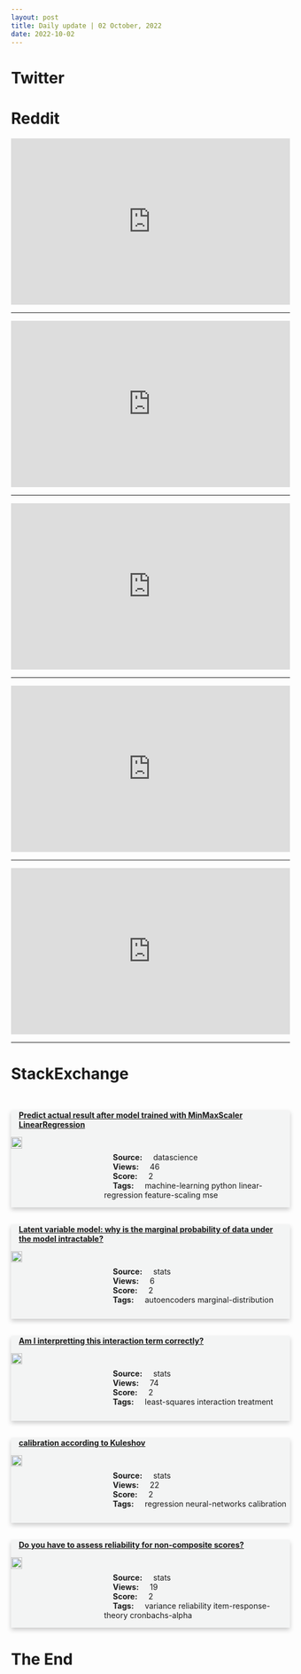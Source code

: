 ```yaml
---
layout: post
title: Daily update | 02 October, 2022
date: 2022-10-02
---
```


<script async src="https://platform.twitter.com/widgets.js" charset="utf-8"></script>


<script src='https://storage.ko-fi.com/cdn/scripts/overlay-widget.js'></script>
<script>
  kofiWidgetOverlay.draw('themldojo', {
    'type': 'floating-chat',
    'floating-chat.donateButton.text': 'Support me',
    'floating-chat.donateButton.background-color': '#f45d22',
    'floating-chat.donateButton.text-color': '#fff'
  });
</script>

# Twitter 

<blockquote class="twitter-tweet"><a href="https://twitter.com/ANI/status/1576087804777418753"></a></blockquote>

<blockquote class="twitter-tweet"><a href="https://twitter.com/fchollet/status/1576288003302965248"></a></blockquote>

<blockquote class="twitter-tweet"><a href="https://twitter.com/mdancho84/status/1576189440199999488"></a></blockquote>

<blockquote class="twitter-tweet"><a href="https://twitter.com/KirkDBorne/status/1576208990698360833"></a></blockquote>

<blockquote class="twitter-tweet"><a href="https://twitter.com/AP/status/1576077764595179521"></a></blockquote>

<blockquote class="twitter-tweet"><a href="https://twitter.com/karpathy/status/1576057698092580864"></a></blockquote>

<blockquote class="twitter-tweet"><a href="https://twitter.com/karpathy/status/1576044650938236928"></a></blockquote>

<blockquote class="twitter-tweet"><a href="https://twitter.com/karpathy/status/1576015873671761922"></a></blockquote>

<blockquote class="twitter-tweet"><a href="https://twitter.com/karpathy/status/1576055592799506434"></a></blockquote>

<blockquote class="twitter-tweet"><a href="https://twitter.com/ylecun/status/1576029596369051649"></a></blockquote>

# Reddit 

<iframe id="reddit-embed" src="https://www.redditmedia.com/r/MachineLearning/comments/xslpwt/p_pokémon_text_to_image_fine_tuned_stable?ref_source=embed&amp;ref=share&amp;embed=true" sandbox="allow-scripts allow-same-origin allow-popups" style="border: none;" height="300" width="100%" scrolling="yes"></iframe>
<hr style="width:100%;text-align:left;margin-left:0">
<iframe id="reddit-embed" src="https://www.redditmedia.com/r/datascience/comments/xsw0ws/no_intellectual_stimulation_in_a_typical_ds_job?ref_source=embed&amp;ref=share&amp;embed=true" sandbox="allow-scripts allow-same-origin allow-popups" style="border: none;" height="300" width="100%" scrolling="yes"></iframe>
<hr style="width:100%;text-align:left;margin-left:0">
<iframe id="reddit-embed" src="https://www.redditmedia.com/r/datascience/comments/xsvhfa/why_did_you_choose_this_field?ref_source=embed&amp;ref=share&amp;embed=true" sandbox="allow-scripts allow-same-origin allow-popups" style="border: none;" height="300" width="100%" scrolling="yes"></iframe>
<hr style="width:100%;text-align:left;margin-left:0">
<iframe id="reddit-embed" src="https://www.redditmedia.com/r/dataengineering/comments/xsi14j/feedback_for_my_project_about_steam_games_data?ref_source=embed&amp;ref=share&amp;embed=true" sandbox="allow-scripts allow-same-origin allow-popups" style="border: none;" height="300" width="100%" scrolling="yes"></iframe>
<hr style="width:100%;text-align:left;margin-left:0">
<iframe id="reddit-embed" src="https://www.redditmedia.com/r/statistics/comments/xsjezv/q_my_work_has_some_data_that_is_using_a_linear?ref_source=embed&amp;ref=share&amp;embed=true" sandbox="allow-scripts allow-same-origin allow-popups" style="border: none;" height="300" width="100%" scrolling="yes"></iframe>
<hr style="width:100%;text-align:left;margin-left:0">

<style>
.card {
box-shadow: 0 4px 8px 0 rgba(0,0,0,0.2);
transition: 0.3s;
width: 100%;
background-color: #F3F4F4;
}
p{
    margin-left:  3em;
    padding-top: 1em;
}
.part2{
    display: grid;
    grid-template-columns: 1fr 3fr;
}
h4{
    margin: 1em;
}

.card:hover {
box-shadow: 0 8px 16px 0 rgba(0,0,0,0.2);
}
b {
padding: 2px 16px;
}
</style>
  
# StackExchange 


  <br>
  <div class="card">
  <h4><a href='https://datascience.stackexchange.com/questions/114833/predict-actual-result-after-model-trained-with-minmaxscaler-linearregression'>Predict actual result after model trained with MinMaxScaler LinearRegression</a></h4> 
  <div class="part2">
      <img src="https://cdn.sstatic.net/Sites/datascience/Img/apple-touch-icon@2.png?v=1c36463984b3" alt="Img missing!" style="width:40%">
      <p><b>Source:</b> datascience<br><b>Views:</b> 46<br><b>Score:</b> 2<br><b>Tags:</b> <span class="badge badge-dark">machine-learning</span> <span class="badge badge-dark">python</span> <span class="badge badge-dark">linear-regression</span> <span class="badge badge-dark">feature-scaling</span> <span class="badge badge-dark">mse</span></p> 
  </div>
  </div>
      
  <br>
  <div class="card">
  <h4><a href='https://stats.stackexchange.com/questions/590742/latent-variable-model-why-is-the-marginal-probability-of-data-under-the-model-i'>Latent variable model: why is the marginal probability of data under the model intractable?</a></h4> 
  <div class="part2">
      <img src="https://cdn.sstatic.net/Sites/stats/Img/apple-touch-icon@2.png?v=344f57aa10cc" alt="Img missing!" style="width:40%">
      <p><b>Source:</b> stats<br><b>Views:</b> 6<br><b>Score:</b> 2<br><b>Tags:</b> <span class="badge badge-dark">autoencoders</span> <span class="badge badge-dark">marginal-distribution</span></p> 
  </div>
  </div>
      
  <br>
  <div class="card">
  <h4><a href='https://stats.stackexchange.com/questions/590719/am-i-interpretting-this-interaction-term-correctly'>Am I interpretting this interaction term correctly?</a></h4> 
  <div class="part2">
      <img src="https://cdn.sstatic.net/Sites/stats/Img/apple-touch-icon@2.png?v=344f57aa10cc" alt="Img missing!" style="width:40%">
      <p><b>Source:</b> stats<br><b>Views:</b> 74<br><b>Score:</b> 2<br><b>Tags:</b> <span class="badge badge-dark">least-squares</span> <span class="badge badge-dark">interaction</span> <span class="badge badge-dark">treatment</span></p> 
  </div>
  </div>
      
  <br>
  <div class="card">
  <h4><a href='https://stats.stackexchange.com/questions/590726/calibration-according-to-kuleshov'>calibration according to Kuleshov</a></h4> 
  <div class="part2">
      <img src="https://cdn.sstatic.net/Sites/stats/Img/apple-touch-icon@2.png?v=344f57aa10cc" alt="Img missing!" style="width:40%">
      <p><b>Source:</b> stats<br><b>Views:</b> 22<br><b>Score:</b> 2<br><b>Tags:</b> <span class="badge badge-dark">regression</span> <span class="badge badge-dark">neural-networks</span> <span class="badge badge-dark">calibration</span></p> 
  </div>
  </div>
      
  <br>
  <div class="card">
  <h4><a href='https://stats.stackexchange.com/questions/590709/do-you-have-to-assess-reliability-for-non-composite-scores'>Do you have to assess reliability for non-composite scores?</a></h4> 
  <div class="part2">
      <img src="https://cdn.sstatic.net/Sites/stats/Img/apple-touch-icon@2.png?v=344f57aa10cc" alt="Img missing!" style="width:40%">
      <p><b>Source:</b> stats<br><b>Views:</b> 19<br><b>Score:</b> 2<br><b>Tags:</b> <span class="badge badge-dark">variance</span> <span class="badge badge-dark">reliability</span> <span class="badge badge-dark">item-response-theory</span> <span class="badge badge-dark">cronbachs-alpha</span></p> 
  </div>
  </div>
      
# The End